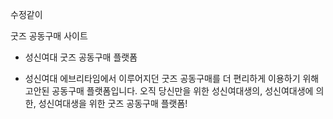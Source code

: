 수정같이


굿즈 공동구매 사이트

- 성신여대 굿즈 공동구매 플랫폼

- 성신여대 에브리타임에서 이루어지던 굿즈 공동구매를 더 편리하게 이용하기 위해 고안된 공동구매 플랫폼입니다. 
오직 당신만을 위한 성신여대생의, 성신여대생에 의한, 성신여대생을 위한 굿즈 공동구매 플랫폼!

